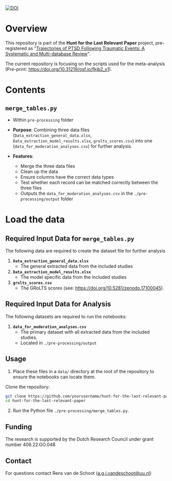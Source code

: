 [![DOI](https://zenodo.org/badge/1054345057.svg)](https://doi.org/10.5281/zenodo.17098304)

# Overview

This repository is part of the **Hunt for the Last Relevant Paper** project,
pre-registered  as "[Trajectories of PTSD Following Traumatic Events: A Systematic and Multi-database Review](https://www.crd.york.ac.uk/prospero/display_record.php?RecordID=494027)".

The current repository is focusing on the scripts used for the meta-analysis (Pre-print: https://doi.org/10.31219/osf.io/fkjb2_v1).

# Contents

## `merge_tables.py`

- Within `pre-processing` folder

- **Purpose**: Combining three data files (`Data_extraction_general_data.xlsx`, `Data_extraction_model_results.xlsx`, `grolts_scores.csv`) into one (`data_for_moderation_analyses.csv`) for further analysis.

- **Features**:
   - Merge the three data files
   - Clean up the data
   - Ensure columns have the correct data types
   - Test whether each record can be matched correctly between the three files
   - Outputs the `data_for_moderation_analyses.csv` in the `./pre-processing/output` folder

# Load the data

## Required Input Data for `merge_tables.py`

The following data are required to create the dataset file for further analysis

1. **`Data_extraction_general_data.xlsx`**
   - The general extracted data from the included studies
2. **`Data_extraction_model_results.xlsx`**
   - The model specific data from the included studies
3. **`grolts_scores.csv`**
   - The GRoLTS scores (see: https://doi.org/10.5281/zenodo.17100045).

## Required Input Data for Analysis

The following datasets are required to run the notebooks:

1. **`data_for_moderation_analyses.csv`**
   - The primary dataset with all extracted data from the included studies.
   - Located in `./pre-processing/output`

## Usage

1. Place these files in a `data/` directory at the root of the repository to ensure the notebooks can locate them.

Clone the repository:
   ```bash
   git clone https://github.com/yourusername/hunt-for-the-last-relevant-paper.git
   cd hunt-for-the-last-relevant-paper
   ```

2. Run the Python file `./pre-processing/merge_tables.py`.

## Funding 
The research is supported by the Dutch Research Council under grant number 406.22.GO.048

## Contact
For questions contact Rens van de Schoot (a.g.j.vandeschoot@uu.nl) 

